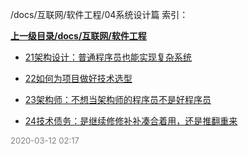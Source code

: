 /docs/互联网/软件工程/04系统设计篇 索引：


**[上一级目录/docs/互联网/软件工程](/docs/互联网/软件工程/index.md)**

- [21架构设计：普通程序员也能实现复杂系统](/docs/互联网/软件工程/04系统设计篇/21架构设计：普通程序员也能实现复杂系统.md)

- [22如何为项目做好技术选型](/docs/互联网/软件工程/04系统设计篇/22如何为项目做好技术选型.md)

- [23架构师：不想当架构师的程序员不是好程序员](/docs/互联网/软件工程/04系统设计篇/23架构师：不想当架构师的程序员不是好程序员.md)

- [24技术债务：是继续修修补补凑合着用，还是推翻重来](/docs/互联网/软件工程/04系统设计篇/24技术债务：是继续修修补补凑合着用，还是推翻重来.md)


<font size=2 color='grey'> 2020-03-12 02:17 </font>